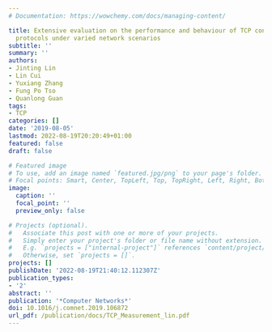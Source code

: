 ```yaml
---
# Documentation: https://wowchemy.com/docs/managing-content/

title: Extensive evaluation on the performance and behaviour of TCP congestion control
  protocols under varied network scenarios
subtitle: ''
summary: ''
authors:
- Jinting Lin
- Lin Cui
- Yuxiang Zhang
- Fung Po Tso
- Quanlong Guan
tags:
- TCP
categories: []
date: '2019-08-05'
lastmod: 2022-08-19T20:20:49+01:00
featured: false
draft: false

# Featured image
# To use, add an image named `featured.jpg/png` to your page's folder.
# Focal points: Smart, Center, TopLeft, Top, TopRight, Left, Right, BottomLeft, Bottom, BottomRight.
image:
  caption: ''
  focal_point: ''
  preview_only: false

# Projects (optional).
#   Associate this post with one or more of your projects.
#   Simply enter your project's folder or file name without extension.
#   E.g. `projects = ["internal-project"]` references `content/project/deep-learning/index.md`.
#   Otherwise, set `projects = []`.
projects: []
publishDate: '2022-08-19T21:40:12.112307Z'
publication_types:
- '2'
abstract: ''
publication: '*Computer Networks*'
doi: 10.1016/j.comnet.2019.106872
url_pdf: /publication/docs/TCP_Measurement_lin.pdf
---
```

